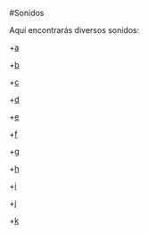 #Sonidos

Aquí encontrarás diversos sonidos:

+[a](a.wav)

+[b](b.wav)

+[c](c.wav)

+[d](d.wav)

+[e](e.wav)

+[f](f.wav)

+[g](g.wav)

+[h](h.wav)

+[i](i.wav)

+[j](j.wav)

+[k](k.wav)
